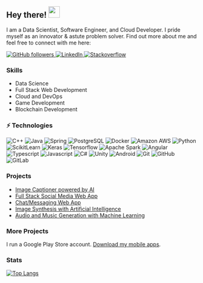 ## Hey there! <img src="https://media.tenor.com/images/17a04f152e6be03486439b85e3bb045b/tenor.gif" width="30px">

I am a Data Scientist, Software Engineer, and Cloud Developer. I pride myself as an innovator & astute problem solver. Find out more about me and feel free to connect with me here:

<p align="left">
  <a href="https://github.com/badass-techie?tab=followers">
    <img alt="GitHub followers" src="https://img.shields.io/github/followers/badass-techie?color=green&logo=github">
  </a>
  <a href="https://www.linkedin.com/in/moses-odhiambo-a00341200/">
    <img alt="LinkedIn" src="https://img.shields.io/badge/LinkedIn-0077B5?logo=linkedin&logoColor=white">
  </a>
  <a href="https://stackoverflow.com/users/12633129/badasstechie">
    <img alt="Stackoverflow" src="https://img.shields.io/badge/Stack_Overflow-FE7A16?logo=stack-overflow&logoColor=white">
  </a>
</p>


###  Skills

- Data Science
- Full Stack Web Development
- Cloud and DevOps
- Game Development
- Blockchain Development



###  ⚡ Technologies


![C++](https://img.shields.io/badge/-C++-white?style=flat-square&logo=C)
![Java](https://img.shields.io/badge/-Java-E34A86?style=flat-square&logo=java)
![Spring](https://img.shields.io/badge/-Spring-black?style=flat-square&logo=spring)
![PostgreSQL](https://img.shields.io/badge/-PostgreSQL-336791?style=flat-square&logo=postgresql)
![Docker](https://img.shields.io/badge/-Docker-black?style=flat-square&logo=docker)
![Amazon AWS](https://img.shields.io/badge/Amazon%20AWS-232F3E?style=flat-square&logo=amazon-aws)
![Python](https://img.shields.io/badge/-Python-5e4d28?style=flat-square&logo=Python)
![ScikitLearn](https://img.shields.io/badge/-ScikitLearn-white?style=flat-square&logo=ScikitLearn)
![Keras](https://img.shields.io/badge/-Keras-red?style=flat-square&logo=keras)
![Tensorflow](https://img.shields.io/badge/-Tensorflow-white?style=flat-square&logo=tensorflow)
![Apache Spark](https://img.shields.io/badge/-ApacheSpark-white?style=flat-square&logo=ApacheSpark)
![Angular](https://img.shields.io/badge/-Angular-red?style=flat-square&logo=Angular)
![Typescript](https://img.shields.io/badge/-Typescript-white?style=flat-square&logo=Typescript)
![Javascript](https://img.shields.io/badge/Javascript-white?style=flat-square&logo=javascript)
![C#](https://img.shields.io/badge/-CSharp-430098?style=flat-square&logo=.net)
![Unity](https://img.shields.io/badge/-Unity-black?style=flat-square&logo=unity)
![Android](https://img.shields.io/badge/-Android-white?style=flat-square&logo=android)
![Git](https://img.shields.io/badge/-Git-white?style=flat-square&logo=git)
![GitHub](https://img.shields.io/badge/-GitHub-181717?style=flat-square&logo=github)
![GitLab](https://img.shields.io/badge/-GitLab-FCA121?style=flat-square&logo=gitlab)


### Projects

- [Image Captioner powered by AI](https://github.com/badass-techie/Image-Captioning)
- [Full Stack Social Media Web App](https://github.com/badass-techie/Sociorama-API)
- [Chat/Messaging Web App](https://github.com/badass-techie/InfinityChat)
- [Image Synthesis with Artificial Intelligence](https://github.com/badass-techie/These-People-Do-Not-Exist)
- [Audio and Music Generation with Machine Learning](https://github.com/badass-techie/Music-Generation)


### More Projects

I run a Google Play Store account. [Download my mobile apps](https://play.google.com/store/apps/dev?id=6067079243941005070).


### Stats
[![Top Langs](https://github-readme-stats.vercel.app/api/top-langs/?username=badass-techie&hide=css,Jupyter%20Notebook,HTML,PLpgSQL&layout=compact)](https://github.com/anuraghazra/github-readme-stats)
